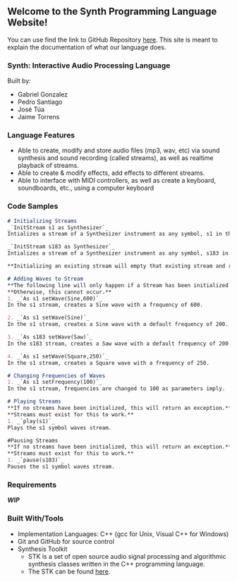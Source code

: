 ## Welcome to the Synth Programming Language Website!

You can use find the link to GitHub Repository [here](https://github.com/GabrielGonzalez30/Synth). This site is meant to explain the documentation of what our language does.


### Synth: Interactive Audio Processing Language

Built by:
 - Gabriel Gonzalez
 - Pedro Santiago
 - José Túa
 - Jaime Torrens

### Language Features

- Able to create, modify and store audio files (mp3, wav, etc) via sound synthesis and sound recording (called streams), as well as realtime playback of streams.
- Able to create & modify effects, add effects to different streams.
- Able to interface with MIDI controllers, as well as create a keyboard, soundboards, etc., using a computer keyboard


### Code Samples
```markdown
# Initializing Streams
_`InitStream s1 as Synthesizer`_
Intializes a stream of a Synthesizer instrument as any symbol, s1 in this case.

_`InitStream s183 as Synthesizer`_
Intializes a stream of a Synthesizer instrument as any symbol, s183 in this case.

**Initializing an existing stream will empty that existing stream and render it empty.**

# Adding Waves to Stream
**The following line will only happen if a Stream has been initialized.** 
**Otherwise, this cannot occur.**
1. _`As s1 setWave(Sine,600)`_
In the s1 stream, creates a Sine wave with a frequency of 600.

2. _`As s1 setWave(Sine)`_
In the s1 stream, creates a Sine wave with a default frequency of 200.

3. _`As s183 setWave(Saw)`_
In the s183 stream, creates a Saw wave with a default frequency of 200.

4. _`As s1 setWave(Square,250)`_
In the s1 stream, creates a Square wave with a frequency of 250.

# Changing Frequencies of Waves
1. _`As s1 setFrequency(100)`_
In the s1 stream, frequencies are changed to 100 as parameters imply.

# Playing Streams
**If no streams have been initialized, this will return an exception.**
**Streams must exist for this to work.**
1. _`play(s1)`_
Plays the s1 symbol waves stream.

#Pausing Streams
**If no streams have been initialized, this will return an exception.**
**Streams must exist for this to work.**
1. _`pause(s183)`_
Pauses the s1 symbol waves stream.
```

### Requirements
***WIP***

### Built With/Tools
- Implementation Languages: C++ (gcc for Unix, Visual C++ for Windows)
- Git and GitHub for source control
- Synthesis Toolkit
	- STK is a set of open source audio signal processing and algorithmic synthesis classes written in the C++ programming language.
	- The STK can be found [here](https://ccrma.stanford.edu/software/stk/).

